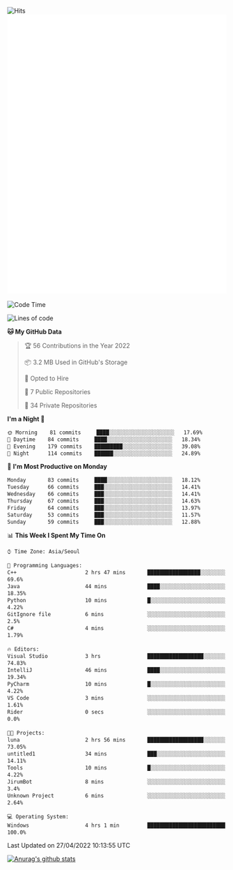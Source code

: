 ![Hits](https://hits.seeyoufarm.com/api/count/incr/badge.svg?url=https%3A%2F%2Fgithub.com%2Fkokose1234&count_bg=%2379C83D&title_bg=%23555555&icon=apple.svg&icon_color=%23E7E7E7&title=hits&edge_flat=false)
<br/>
![Metrics](https://github.com/kokose1234/kokose1234/blob/main/github-metrics.svg)

<!--START_SECTION:waka-->
![Code Time](http://img.shields.io/badge/Code%20Time-626%20hrs%2035%20mins-blue)

![Lines of code](https://img.shields.io/badge/From%20Hello%20World%20I%27ve%20Written-2%20Million%20lines%20of%20code-blue)

**🐱 My GitHub Data** 

> 🏆 56 Contributions in the Year 2022
 > 
> 📦 3.2 MB Used in GitHub's Storage 
 > 
> 💼 Opted to Hire
 > 
> 📜 7 Public Repositories 
 > 
> 🔑 34 Private Repositories  
 > 
**I'm a Night 🦉** 

```text
🌞 Morning    81 commits     ████░░░░░░░░░░░░░░░░░░░░░   17.69% 
🌆 Daytime    84 commits     ████░░░░░░░░░░░░░░░░░░░░░   18.34% 
🌃 Evening    179 commits    █████████░░░░░░░░░░░░░░░░   39.08% 
🌙 Night      114 commits    ██████░░░░░░░░░░░░░░░░░░░   24.89%

```
📅 **I'm Most Productive on Monday** 

```text
Monday       83 commits     ████░░░░░░░░░░░░░░░░░░░░░   18.12% 
Tuesday      66 commits     ███░░░░░░░░░░░░░░░░░░░░░░   14.41% 
Wednesday    66 commits     ███░░░░░░░░░░░░░░░░░░░░░░   14.41% 
Thursday     67 commits     ███░░░░░░░░░░░░░░░░░░░░░░   14.63% 
Friday       64 commits     ███░░░░░░░░░░░░░░░░░░░░░░   13.97% 
Saturday     53 commits     ███░░░░░░░░░░░░░░░░░░░░░░   11.57% 
Sunday       59 commits     ███░░░░░░░░░░░░░░░░░░░░░░   12.88%

```


📊 **This Week I Spent My Time On** 

```text
⌚︎ Time Zone: Asia/Seoul

💬 Programming Languages: 
C++                      2 hrs 47 mins       █████████████████░░░░░░░░   69.6% 
Java                     44 mins             ████░░░░░░░░░░░░░░░░░░░░░   18.35% 
Python                   10 mins             █░░░░░░░░░░░░░░░░░░░░░░░░   4.22% 
GitIgnore file           6 mins              ░░░░░░░░░░░░░░░░░░░░░░░░░   2.5% 
C#                       4 mins              ░░░░░░░░░░░░░░░░░░░░░░░░░   1.79%

🔥 Editors: 
Visual Studio            3 hrs               ██████████████████░░░░░░░   74.83% 
IntelliJ                 46 mins             ████░░░░░░░░░░░░░░░░░░░░░   19.34% 
PyCharm                  10 mins             █░░░░░░░░░░░░░░░░░░░░░░░░   4.22% 
VS Code                  3 mins              ░░░░░░░░░░░░░░░░░░░░░░░░░   1.61% 
Rider                    0 secs              ░░░░░░░░░░░░░░░░░░░░░░░░░   0.0%

🐱‍💻 Projects: 
luna                     2 hrs 56 mins       ██████████████████░░░░░░░   73.05% 
untitled1                34 mins             ███░░░░░░░░░░░░░░░░░░░░░░   14.11% 
Tools                    10 mins             █░░░░░░░░░░░░░░░░░░░░░░░░   4.22% 
JirumBot                 8 mins              ░░░░░░░░░░░░░░░░░░░░░░░░░   3.4% 
Unknown Project          6 mins              ░░░░░░░░░░░░░░░░░░░░░░░░░   2.64%

💻 Operating System: 
Windows                  4 hrs 1 min         █████████████████████████   100.0%

```


 Last Updated on 27/04/2022 10:13:55 UTC
<!--END_SECTION:waka-->

[![Anurag's github stats](https://github-readme-stats.vercel.app/api?username=kokose1234&theme=dracula)](https://github.com/anuraghazra/github-readme-stats)



	
